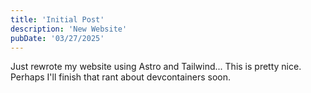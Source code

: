 ```yaml
---
title: 'Initial Post'
description: 'New Website'
pubDate: '03/27/2025'
---
```


Just rewrote my website using Astro and Tailwind... This is pretty nice. Perhaps I'll finish that rant about devcontainers soon.
